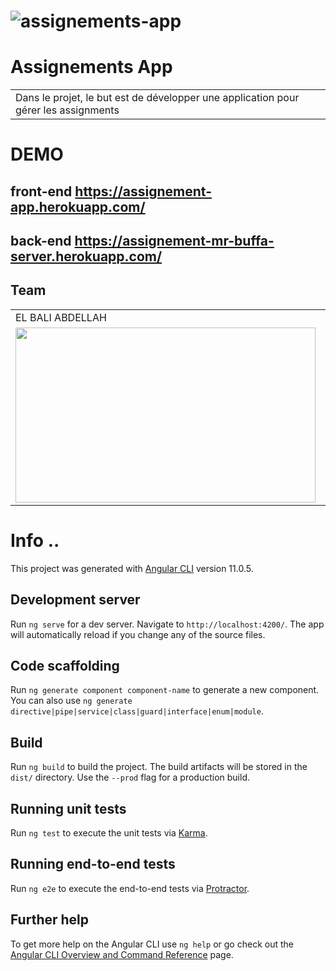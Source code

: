 # ![assignements-app](https://github.com/MrAbdelaziz/assignements-app/blob/master/screens/home.png?raw=true)
# Assignements App
<table>
<tr>
<td>
Dans le projet, le but est de développer une application pour gérer les assignments
</td>
</tr>
</table>

# DEMO 
## front-end https://assignement-app.herokuapp.com/
## back-end https://assignement-mr-buffa-server.herokuapp.com/

## Team
<table>
  <tr>
    <td>EL BALI ABDELLAH </td>
     <td>ELOUAHAB ABDELAZIZ</td>
     <td>LHILALI ACHRAF</td>
  </tr>
  <tr>
    <td><a href="https://github.com/boli-dev"><img src="https://avatars.githubusercontent.com/u/54739775?s=400&v=4" width=480 height=280></a></td>
    <td><a href="https://github.com/MrAbdelaziz"><img src="https://avatars.githubusercontent.com/u/60048840?s=460" width=480 height=280></a></td>
    <td><a href="https://github.com/LHILALI"><img src="https://avatars.githubusercontent.com/u/52959065?s=460&v=4" width=480 height=280></a></td>
  </tr>
 </table>


# Info .. 

This project was generated with [Angular CLI](https://github.com/angular/angular-cli) version 11.0.5.

## Development server

Run `ng serve` for a dev server. Navigate to `http://localhost:4200/`. The app will automatically reload if you change any of the source files.

## Code scaffolding

Run `ng generate component component-name` to generate a new component. You can also use `ng generate directive|pipe|service|class|guard|interface|enum|module`.

## Build

Run `ng build` to build the project. The build artifacts will be stored in the `dist/` directory. Use the `--prod` flag for a production build.

## Running unit tests

Run `ng test` to execute the unit tests via [Karma](https://karma-runner.github.io).

## Running end-to-end tests

Run `ng e2e` to execute the end-to-end tests via [Protractor](http://www.protractortest.org/).

## Further help

To get more help on the Angular CLI use `ng help` or go check out the [Angular CLI Overview and Command Reference](https://angular.io/cli) page.
